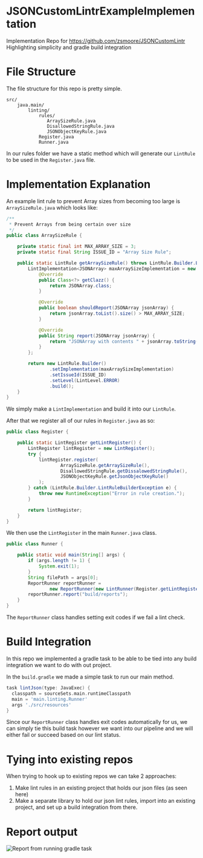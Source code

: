 # JSONCustomLintrExampleImplementation
Implementation Repo for https://github.com/zsmoore/JSONCustomLintr  
Highlighting simplicity and gradle build integration
  
# File Structure  
The file structure for this repo is pretty simple.  
```
src/
    java.main/
        linting/
            rules/
               ArraySizeRule.java
               DisallowedStringRule.java
               JSONObjectKeyRule.java
            Register.java
            Runner.java 
```
In our rules folder we have a static method which will generate our `LintRule` to be used in the `Register.java` file.  

# Implementation Explanation

An example lint rule to prevent Array sizes from becoming too large is `ArraySizeRule.java` which looks like:    
```Java
/**
 * Prevent Arrays from being certain over size
 */
public class ArraySizeRule {

    private static final int MAX_ARRAY_SIZE = 3;
    private static final String ISSUE_ID = "Array Size Rule";

    public static LintRule getArraySizeRule() throws LintRule.Builder.LintRuleBuilderException {
        LintImplementation<JSONArray> maxArraySizeImplementation = new LintImplementation<JSONArray>() {
            @Override
            public Class<?> getClazz() {
                return JSONArray.class;
            }

            @Override
            public boolean shouldReport(JSONArray jsonArray) {
                return jsonArray.toList().size() > MAX_ARRAY_SIZE;
            }

            @Override
            public String report(JSONArray jsonArray) {
                return "JSONArray with contents " + jsonArray.toString() + " has more than " + MAX_ARRAY_SIZE + " objects";
            }
        };

        return new LintRule.Builder()
                .setImplementation(maxArraySizeImplementation)
                .setIssueId(ISSUE_ID)
                .setLevel(LintLevel.ERROR)
                .build();
    }
}
```
  
We simply make a `LintImplementation` and build it into our `LintRule`.  

After that we register all of our rules in `Register.java` as so:  

```Java
public class Register {

    public static LintRegister getLintRegister() {
        LintRegister lintRegister = new LintRegister();
        try {
            lintRegister.register(
                    ArraySizeRule.getArraySizeRule(),
                    DisallowedStringRule.getDissalowedStringRule(),
                    JSONObjectKeyRule.getJsonObjectKeyRule()
            );
        } catch (LintRule.Builder.LintRuleBuilderException e) {
            throw new RuntimeException("Error in rule creation.");
        }

        return lintRegister;
    }
}
```
  
We then use the `LintRegister` in the main `Runner.java` class.  

```Java
public class Runner {

    public static void main(String[] args) {
        if (args.length != 1) {
            System.exit(1);
        }
        String filePath = args[0];
        ReportRunner reportRunner =
                new ReportRunner(new LintRunner(Register.getLintRegister(), filePath));
        reportRunner.report("build/reports");
    }
}
```
The `ReportRunner` class handles setting exit codes if we fail a lint check.

# Build Integration  
In this repo we implemented a gradle task to be able to be tied into any build integration we want to do with out project.  
  
  In the `build.gradle` we made a simple task to run our main method.  

  ``` gradle
  task lintJson(type: JavaExec) {
    classpath = sourceSets.main.runtimeClasspath
    main = 'main.linting.Runner'
    args './src/resources'
}
  ```
  Since our `ReportRunner` class handles exit codes automatically for us, we can simply tie this build task however we want into our pipeline and we will either fail or succeed based on our lint status.  

  # Tying into existing repos  
  When trying to hook up to existing repos we can take 2 approaches:  

  1. Make lint rules in an existing project that holds our json files (as seen here)  
  2. Make a separate library to hold our json lint rules, import into an existing project, and set up a build integration from there.  
    
# Report output  
![Report from running gradle task](https://www.zachary-moore.com/assets/pictures/exampleLint.png)